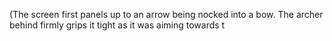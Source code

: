 (The screen first panels up to an arrow being nocked into a bow. The archer behind firmly grips it tight as it was aiming towards t